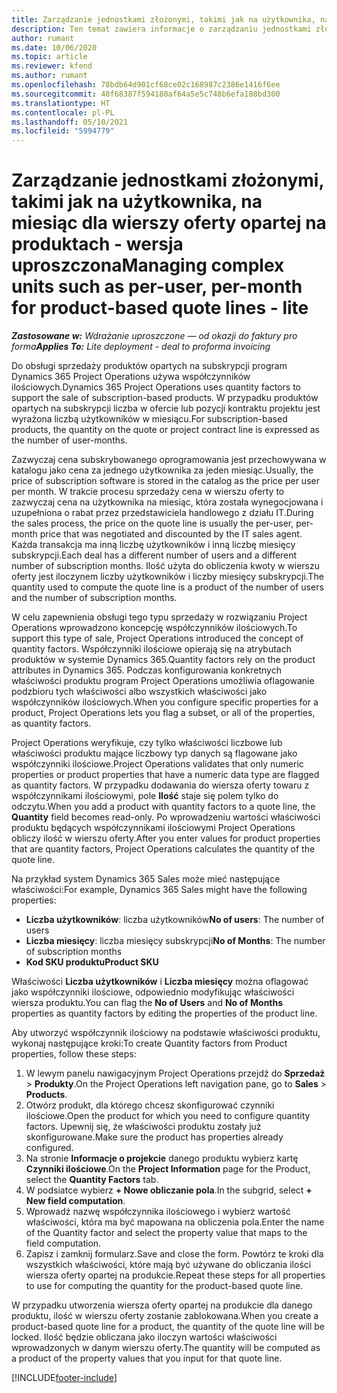 ```yaml
---
title: Zarządzanie jednostkami złożonymi, takimi jak na użytkownika, na miesiąc dla wierszy oferty opartej na produktach - wersja uproszczona
description: Ten temat zawiera informacje o zarządzaniu jednostkami złożonymi w wierszu oferty opartej na produktach.
author: rumant
ms.date: 10/06/2020
ms.topic: article
ms.reviewer: kfend
ms.author: rumant
ms.openlocfilehash: 78bdb64d901cf68ce02c168987c2386e1416f6ee
ms.sourcegitcommit: 40f68387f594180af64a5e5c748b6efa188bd300
ms.translationtype: HT
ms.contentlocale: pl-PL
ms.lasthandoff: 05/10/2021
ms.locfileid: "5994779"
---
```

# <a name="managing-complex-units-such-as-per-user-per-month-for-product-based-quote-lines---lite"></a><span data-ttu-id="db2e8-103">Zarządzanie jednostkami złożonymi, takimi jak na użytkownika, na miesiąc dla wierszy oferty opartej na produktach - wersja uproszczona</span><span class="sxs-lookup"><span data-stu-id="db2e8-103">Managing complex units such as per-user, per-month for product-based quote lines - lite</span></span>

<span data-ttu-id="db2e8-104">_**Zastosowane w:** Wdrażanie uproszczone — od okazji do faktury pro forma_</span><span class="sxs-lookup"><span data-stu-id="db2e8-104">_**Applies To:** Lite deployment - deal to proforma invoicing_</span></span>

<span data-ttu-id="db2e8-105">Do obsługi sprzedaży produktów opartych na subskrypcji program Dynamics 365 Project Operations używa współczynników ilościowych.</span><span class="sxs-lookup"><span data-stu-id="db2e8-105">Dynamics 365 Project Operations uses quantity factors to support the sale of subscription-based products.</span></span> <span data-ttu-id="db2e8-106">W przypadku produktów opartych na subskrypcji liczba w ofercie lub pozycji kontraktu projektu jest wyrażona liczbą użytkowników w miesiącu.</span><span class="sxs-lookup"><span data-stu-id="db2e8-106">For subscription-based products, the quantity on the quote or project contract line is expressed as the number of user-months.</span></span>

<span data-ttu-id="db2e8-107">Zazwyczaj cena subskrybowanego oprogramowania jest przechowywana w katalogu jako cena za jednego użytkownika za jeden miesiąc.</span><span class="sxs-lookup"><span data-stu-id="db2e8-107">Usually, the price of subscription software is stored in the catalog as the price per user per month.</span></span> <span data-ttu-id="db2e8-108">W trakcie procesu sprzedaży cena w wierszu oferty to zazwyczaj cena na użytkownika na miesiąc, która została wynegocjowana i uzupełniona o rabat przez przedstawiciela handlowego z działu IT.</span><span class="sxs-lookup"><span data-stu-id="db2e8-108">During the sales process, the price on the quote line is usually the per-user, per-month price that was negotiated and discounted by the IT sales agent.</span></span> <span data-ttu-id="db2e8-109">Każda transakcja ma inną liczbę użytkowników i inną liczbę miesięcy subskrypcji.</span><span class="sxs-lookup"><span data-stu-id="db2e8-109">Each deal has a different number of users and a different number of subscription months.</span></span> <span data-ttu-id="db2e8-110">Ilość użyta do obliczenia kwoty w wierszu oferty jest iloczynem liczby użytkowników i liczby miesięcy subskrypcji.</span><span class="sxs-lookup"><span data-stu-id="db2e8-110">The quantity used to compute the quote line is a product of the number of users and the number of subscription months.</span></span>

<span data-ttu-id="db2e8-111">W celu zapewnienia obsługi tego typu sprzedaży w rozwiązaniu Project Operations wprowadzono koncepcję współczynników ilościowych.</span><span class="sxs-lookup"><span data-stu-id="db2e8-111">To support this type of sale, Project Operations introduced the concept of quantity factors.</span></span> <span data-ttu-id="db2e8-112">Współczynniki ilościowe opierają się na atrybutach produktów w systemie Dynamics 365.</span><span class="sxs-lookup"><span data-stu-id="db2e8-112">Quantity factors rely on the product attributes in Dynamics 365.</span></span> <span data-ttu-id="db2e8-113">Podczas konfigurowania konkretnych właściwości produktu program Project Operations umożliwia oflagowanie podzbioru tych właściwości albo wszystkich właściwości jako współczynników ilościowych.</span><span class="sxs-lookup"><span data-stu-id="db2e8-113">When you configure specific properties for a product, Project Operations lets you flag a subset, or all of the properties, as quantity factors.</span></span>

<span data-ttu-id="db2e8-114">Project Operations weryfikuje, czy tylko właściwości liczbowe lub właściwości produktu mające liczbowy typ danych są flagowane jako współczynniki ilościowe.</span><span class="sxs-lookup"><span data-stu-id="db2e8-114">Project Operations validates that only numeric properties or product properties that have a numeric data type are flagged as quantity factors.</span></span> <span data-ttu-id="db2e8-115">W przypadku dodawania do wiersza oferty towaru z współczynnikami ilościowymi, pole **Ilość** staje się polem tylko do odczytu.</span><span class="sxs-lookup"><span data-stu-id="db2e8-115">When you add a product with quantity factors to a quote line, the **Quantity** field becomes read-only.</span></span> <span data-ttu-id="db2e8-116">Po wprowadzeniu wartości właściwości produktu będących współczynnikami ilościowymi Project Operations obliczy ilość w wierszu oferty.</span><span class="sxs-lookup"><span data-stu-id="db2e8-116">After you enter values for product properties that are quantity factors, Project Operations calculates the quantity of the quote line.</span></span>

<span data-ttu-id="db2e8-117">Na przykład system Dynamics 365 Sales może mieć następujące właściwości:</span><span class="sxs-lookup"><span data-stu-id="db2e8-117">For example, Dynamics 365 Sales might have the following properties:</span></span>

- <span data-ttu-id="db2e8-118">**Liczba użytkowników**: liczba użytkowników</span><span class="sxs-lookup"><span data-stu-id="db2e8-118">**No of users**: The number of users</span></span>
- <span data-ttu-id="db2e8-119">**Liczba miesięcy**: liczba miesięcy subskrypcji</span><span class="sxs-lookup"><span data-stu-id="db2e8-119">**No of Months**: The number of subscription months</span></span>
- <span data-ttu-id="db2e8-120">**Kod SKU produktu**</span><span class="sxs-lookup"><span data-stu-id="db2e8-120">**Product SKU**</span></span>

<span data-ttu-id="db2e8-121">Właściwości **Liczba użytkowników** i **Liczba miesięcy** można oflagować jako współczynniki ilościowe, odpowiednio modyfikując właściwości wiersza produktu.</span><span class="sxs-lookup"><span data-stu-id="db2e8-121">You can flag the **No of Users** and **No of Months** properties as quantity factors by editing the properties of the product line.</span></span>

<span data-ttu-id="db2e8-122">Aby utworzyć współczynnik ilościowy na podstawie właściwości produktu, wykonaj następujące kroki:</span><span class="sxs-lookup"><span data-stu-id="db2e8-122">To create Quantity factors from Product properties, follow these steps:</span></span>

1. <span data-ttu-id="db2e8-123">W lewym panelu nawigacyjnym Project Operations przejdź do **Sprzedaż** > **Produkty**.</span><span class="sxs-lookup"><span data-stu-id="db2e8-123">On the Project Operations left navigation pane, go to **Sales** > **Products**.</span></span>
2. <span data-ttu-id="db2e8-124">Otwórz produkt, dla którego chcesz skonfigurować czynniki ilościowe.</span><span class="sxs-lookup"><span data-stu-id="db2e8-124">Open the product for which you need to configure quantity factors.</span></span> <span data-ttu-id="db2e8-125">Upewnij się, że właściwości produktu zostały już skonfigurowane.</span><span class="sxs-lookup"><span data-stu-id="db2e8-125">Make sure the product has properties already configured.</span></span>
3. <span data-ttu-id="db2e8-126">Na stronie **Informacje o projekcie** danego produktu wybierz kartę **Czynniki ilościowe**.</span><span class="sxs-lookup"><span data-stu-id="db2e8-126">On the **Project Information** page for the Product, select the **Quantity Factors** tab.</span></span>
4. <span data-ttu-id="db2e8-127">W podsiatce wybierz **+ Nowe obliczanie pola**.</span><span class="sxs-lookup"><span data-stu-id="db2e8-127">In the subgrid, select **+ New field computation**.</span></span>
5. <span data-ttu-id="db2e8-128">Wprowadź nazwę współczynnika ilościowego i wybierz wartość właściwości, która ma być mapowana na obliczenia pola.</span><span class="sxs-lookup"><span data-stu-id="db2e8-128">Enter the name of the Quantity factor and select the property value that maps to the field computation.</span></span>
6. <span data-ttu-id="db2e8-129">Zapisz i zamknij formularz.</span><span class="sxs-lookup"><span data-stu-id="db2e8-129">Save and close the form.</span></span> <span data-ttu-id="db2e8-130">Powtórz te kroki dla wszystkich właściwości, które mają być używane do obliczania ilości wiersza oferty opartej na produkcie.</span><span class="sxs-lookup"><span data-stu-id="db2e8-130">Repeat these steps for all properties to use for computing the quantity for the product-based quote line.</span></span>

<span data-ttu-id="db2e8-131">W przypadku utworzenia wiersza oferty opartej na produkcie dla danego produktu, ilość w wierszu oferty zostanie zablokowana.</span><span class="sxs-lookup"><span data-stu-id="db2e8-131">When you create a product-based quote line for a product, the quantity of the quote line will be locked.</span></span> <span data-ttu-id="db2e8-132">Ilość będzie obliczana jako iloczyn wartości właściwości wprowadzonych w danym wierszu oferty.</span><span class="sxs-lookup"><span data-stu-id="db2e8-132">The quantity will be computed as a product of the property values that you input for that quote line.</span></span>


[!INCLUDE[footer-include](../../includes/footer-banner.md)]